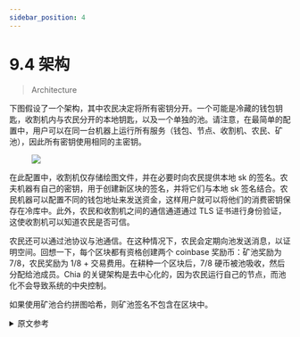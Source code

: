 ```yaml
---
sidebar_position: 4
---
```


# 9.4 架构

> Architecture

下图假设了一个架构，其中农民决定将所有密钥分开。一个可能是冷藏的钱包钥匙，收割机内与农民分开的本地钥匙，以及一个单独的池。请注意，在最简单的配置中，用户可以在同一台机器上运行所有服务（钱包、节点、收割机、农民、矿池），因此所有密钥使用相同的主密钥。

<figure>

![](/img/keys/architecture.png)

</figure>

在此配置中，收割机仅存储绘图文件，并在必要时向农民提供本地 sk 的签名。农夫机器有自己的密钥，用于创建新区块的签名，并将它们与本地 sk 签名结合。农民机器可以配置不同的钱包地址来发送资金，这样用户就可以将他们的消费密钥保存在冷库中。此外，农民和收割机之间的通信通道通过 TLS 证书进行身份验证，这使收割机可以知道农民是否可信。

农民还可以通过池协议与池通信。在这种情况下，农民会定期向池发送消息，以证明空间。回想一下，每个区块都有资格创建两个 coinbase 奖励币：矿池奖励为 7/8，农民奖励为 1/8 + 交易费用。在耕种一个区块后，7/8 硬币被池吸收，然后分配给池成员。Chia 的关键架构是去中心化的，因为农民运行自己的节点，而池化不会导致系统的中央控制。

如果使用矿池合约拼图哈希，则矿池签名不包含在区块中。

<details>
<summary>原文参考</summary>

The following image assumes an architecture where the farmer decides to keep all keys separate. A wallet key that can potentially be cold storage, 
local keys within harvester machine which are separated from the farmer, and a separate pool.
Note that in the simplest configuration, a user can run all of the services (wallet, node, harvester, farmer, pool) in the same machine, and thus the same master key is used for all keys.

<figure>

![](/img/keys/architecture.png)

</figure>

In this configuration, harvesters only store plot files, and provide the farmer with signatures by the local sk whenever necessary.
The farmer machine has its own key, which is used to create signatures of new blocks, and combines them with the local sk signatures.
The farmer machine can configure a different wallet address to send the funds to, so the user can keep their spending keys in cold storage.
Furthermore, the communication channel between the farmer and harvester is authenticated with TLS certificates, which allows the harvester to know if the farmer is trusted.

The farmer can also communicate with a pool, through the pooling protocol. In this case, the farmer would send periodic
messages to the pool, to prove space. 
Recall that each block is eligible to create two coinbase reward coins: the pool reward which is 7/8, and the farmer reward which is 1/8 + transaction fees.
After farming a block, the 7/8 coin is absorbed by the pool, and later distributed to pool members.
Chia's key architecture is decentralized, because the farmers run their own node, and pooling does not lead to central
control of the system.

If using a pool contract puzzle hash, the pool signature is not included in the block.

</details>
